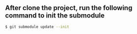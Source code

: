 ## After clone the project, run the following command to init the submodule

```bash
$ git submodule update --init
```